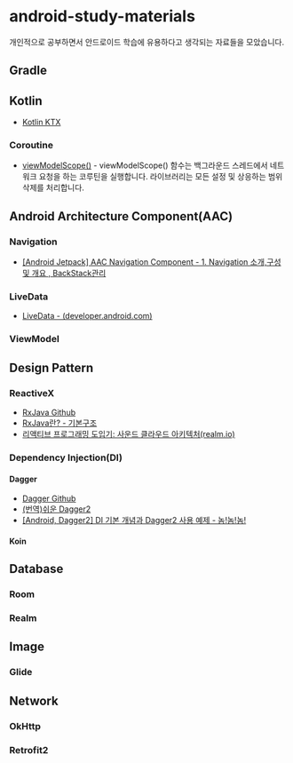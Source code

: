 # android-study-materials
개인적으로 공부하면서 안드로이드 학습에 유용하다고 생각되는 자료들을 모았습니다.<br>

## Gradle

## Kotlin
- [Kotlin KTX](https://developer.android.com/kotlin/ktx)

### Coroutine
- [viewModelScope()](https://developer.android.com/kotlin/ktx#viewmodel) - viewModelScope() 함수는 백그라운드 스레드에서 네트워크 요청을 하는 코루틴을 실행합니다. 라이브러리는 모든 설정 및 상응하는 범위 삭제를 처리합니다.

## Android Architecture Component(AAC)
### Navigation
- [[Android Jetpack] AAC Navigation Component - 1. Navigation 소개,구성 및 개요 , BackStack관리](https://namjackson.tistory.com/28)
### LiveData
- [LiveData - (developer.android.com)](https://developer.android.com/topic/libraries/architecture/livedata?hl=ko)
### ViewModel


## Design Pattern
### ReactiveX
- [RxJava Github](https://github.com/ReactiveX/RxJava)
- [RxJava란? - 기본구조](https://juyoung-1008.tistory.com/38)
- [리액티브 프로그래밍 도입기: 사운드 클라우드 아키텍처(realm.io)](https://academy.realm.io/kr/posts/gotocph-mattias-kappler-reactive-architecture-android/)

### Dependency Injection(DI)
#### Dagger
- [Dagger Github](https://github.com/google/dagger)
- [(번역)쉬운 Dagger2](http://pluu.github.io/blog/android/2017/01/12/android-dagger/)
- [[Android, Dagger2] DI 기본 개념과 Dagger2 사용 예제 - 놈!놈!놈!](https://black-jin0427.tistory.com/104)

#### Koin

### 


## Database
### Room
### Realm

## Image
### Glide

## Network
### OkHttp
### Retrofit2

